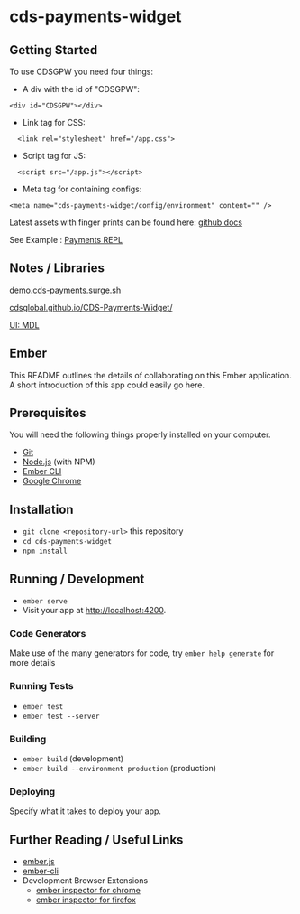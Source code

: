 # cds-payments-widget

## Getting Started
To use CDSGPW you need four things: 
- A div with the id of "CDSGPW":
```
<div id="CDSGPW"></div>
```
- Link tag for CSS:
```
  <link rel="stylesheet" href="/app.css"> 
```
- Script tag for JS:
```
  <script src="/app.js"></script>
```
- Meta tag for containing configs:
```
<meta name="cds-payments-widget/config/environment" content="" />
```
Latest assets with finger prints can be found here: [github docs](https://github.com/CDSGlobal/CDS-Payments-Widget/tree/master/docs)

See Example : [Payments REPL](https://repl.it/@joshmccall221/Payments)

## Notes / Libraries
[demo.cds-payments.surge.sh](http://demo.cds-payments.surge.sh/) 

[cdsglobal.github.io/CDS-Payments-Widget/](https://cdsglobal.github.io/CDS-Payments-Widget/) 

[UI: MDL](https://getmdl.io/) 

## Ember 
This README outlines the details of collaborating on this Ember application.
A short introduction of this app could easily go here.

## Prerequisites

You will need the following things properly installed on your computer.

* [Git](https://git-scm.com/)
* [Node.js](https://nodejs.org/) (with NPM)
* [Ember CLI](https://ember-cli.com/)
* [Google Chrome](https://google.com/chrome/)

## Installation

* `git clone <repository-url>` this repository
* `cd cds-payments-widget`
* `npm install`

## Running / Development

* `ember serve`
* Visit your app at [http://localhost:4200](http://localhost:4200).

### Code Generators

Make use of the many generators for code, try `ember help generate` for more details

### Running Tests

* `ember test`
* `ember test --server`

### Building

* `ember build` (development)
* `ember build --environment production` (production)

### Deploying

Specify what it takes to deploy your app.

## Further Reading / Useful Links

* [ember.js](https://emberjs.com/)
* [ember-cli](https://ember-cli.com/)
* Development Browser Extensions
  * [ember inspector for chrome](https://chrome.google.com/webstore/detail/ember-inspector/bmdblncegkenkacieihfhpjfppoconhi)
  * [ember inspector for firefox](https://addons.mozilla.org/en-US/firefox/addon/ember-inspector/)
